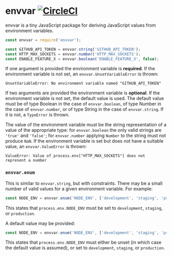 # envvar [![CircleCI](https://circleci.com/gh/plaid/envvar.svg?style=svg)](https://circleci.com/gh/plaid/envvar)

envvar is a tiny JavaScript package for deriving JavaScript values from
environment variables.

```javascript
const envvar = require('envvar');

const GITHUB_API_TOKEN = envvar.string('GITHUB_API_TOKEN');
const HTTP_MAX_SOCKETS = envvar.number('HTTP_MAX_SOCKETS');
const ENABLE_FEATURE_X = envvar.boolean('ENABLE_FEATURE_X', false);
```

If one argument is provided the environment variable is __required__. If the
environment variable is not set, an `envvar.UnsetVariableError` is thrown:

    UnsetVariableError: No environment variable named "GITHUB_API_TOKEN"

If two arguments are provided the environment variable is __optional__. If the
environment variable is not set, the default value is used. The default value
must be of type Boolean in the case of `envvar.boolean`, of type Number in the
case of `envvar.number`, or of type String in the case of `envvar.string`. If
it is not, a `TypeError` is thrown.

The value of the environment variable must be the string representation of a
value of the appropriate type: for `envvar.boolean` the only valid strings are
`'true'` and `'false'`; for `envvar.number` applying `Number` to the string
must not produce `NaN`. If the environment variable is set but does not have
a suitable value, an `envvar.ValueError` is thrown:

    ValueError: Value of process.env["HTTP_MAX_SOCKETS"] does not represent a number

### `envvar.enum`

This is similar to `envvar.string`, but with constraints. There may be a small
number of valid values for a given environment variable. For example:

```javascript
const NODE_ENV = envvar.enum('NODE_ENV', ['development', 'staging', 'production']);
```

This states that `process.env.NODE_ENV` must be set to `development`,
`staging`, or `production`.

A default value may be provided:

```javascript
const NODE_ENV = envvar.enum('NODE_ENV', ['development', 'staging', 'production'], 'production');
```

This states that `process.env.NODE_ENV` must either be unset (in which case the
default value is assumed), or set to `development`, `staging`, or `production`.
